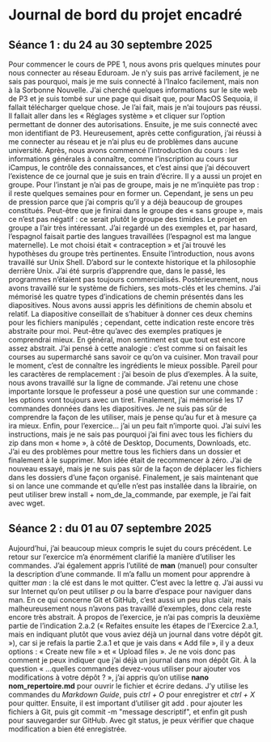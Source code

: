 # Journal de bord du projet encadré 
## Séance 1 : du 24 au 30 septembre 2025
Pour commencer le cours de PPE 1, nous avons pris quelques minutes pour nous connecter au réseau Eduroam. Je n’y suis pas arrivé facilement, je ne sais pas pourquoi, mais je me suis connecté à l’Inalco facilement, mais non à la Sorbonne Nouvelle. J’ai cherché quelques informations sur le site web de P3 et je suis tombé sur une page qui disait que, pour MacOS Sequoia, il fallait télécharger quelque chose. Je l’ai fait, mais je n’ai toujours pas réussi. Il fallait aller dans les « Réglages système » et cliquer sur l’option permettant de donner des autorisations. Ensuite, je me suis connecté avec mon identifiant de P3. Heureusement, après cette configuration, j’ai réussi à me connecter au réseau et je n’ai plus eu de problèmes dans aucune université.
Après, nous avons commencé l’introduction du cours : les informations générales à connaître, comme l’inscription au cours sur iCampus, le contrôle des connaissances, et c’est ainsi que j’ai découvert l’existence de ce journal que je suis en train d’écrire. Il y a aussi un projet en groupe. Pour l’instant je n’ai pas de groupe, mais je ne m’inquiète pas trop : il reste quelques semaines pour en former un. Cependant, je sens un peu de pression parce que j’ai compris qu’il y a déjà beaucoup de groupes constitués. Peut-être que je finirai dans le groupe des « sans groupe », mais ce n’est pas négatif : ce serait plutôt le groupe des timides.
Le projet en groupe a l’air très intéressant. J’ai regardé un des exemples et, par hasard, l’espagnol faisait partie des langues travaillées (l’espagnol est ma langue maternelle). Le mot choisi était « contraception » et j’ai trouvé les hypothèses du groupe très pertinentes.
Ensuite l’introduction, nous avons travaillé sur Unix Shell. D’abord sur le contexte historique et la philosophie derrière Unix. J’ai été surpris d’apprendre que, dans le passé, les programmes n’étaient pas toujours commercialisés. Postérieurement, nous avons travaillé sur le système de fichiers, ses mots-clés et les chemins. J’ai mémorisé les quatre types d’indications de chemin présentés dans les diapositives. Nous avons aussi appris les définitions de chemin absolu et relatif. La diapositive conseillait de s’habituer à donner ces deux chemins pour les fichiers manipulés ; cependant, cette indication reste encore très abstraite pour moi. Peut-être qu’avec des exemples pratiques je comprendrai mieux. En général, mon sentiment est que tout est encore assez abstrait. J’ai pensé à cette analogie : c’est comme si on faisait les courses au supermarché sans savoir ce qu’on va cuisiner. Mon travail pour le moment, c’est de connaître les ingrédients le mieux possible. Pareil pour les caractères de remplacement : j’ai besoin de plus d’exemples.
À la suite, nous avons travaillé sur la ligne de commande. J’ai retenu une chose importante lorsque le professeur a posé une question sur une commande : les options vont toujours avec un tiret. Finalement, j’ai mémorisé les 17 commandes données dans les diapositives. Je ne suis pas sûr de comprendre la façon de les utiliser, mais je pense qu’au fur et à mesure ça ira mieux.
Enfin, pour l’exercice... j’ai un peu fait n’importe quoi. J’ai suivi les instructions, mais je ne sais pas pourquoi j’ai fini avec tous les fichiers du zip dans mon « home », à côté de Desktop, Documents, Downloads, etc. J’ai eu des problèmes pour mettre tous les fichiers dans un dossier et finalement à le supprimer. Mon idée était de recommencer à zéro. J’ai de nouveau essayé, mais je ne suis pas sûr de la façon de déplacer les fichiers dans les dossiers d’une façon organisé. Finalement, je sais maintenant que si on lance une commande et qu’elle n’est pas installée dans la librairie, on peut utiliser brew install + nom_de_la_commande, par exemple, je l’ai fait avec wget.

## Séance 2 : du 01 au 07 septembre 2025
Aujourd’hui, j’ai beaucoup mieux compris le sujet du cours précédent. Le retour sur l’exercice m’a énormément clarifié la manière d’utiliser les commandes. J’ai également appris l’utilité de **man** (manuel) pour consulter la description d’une commande.
Il m’a fallu un moment pour apprendre à quitter *man* : la clé est dans le mot quitter. C’est avec la lettre *q*. J’ai aussi vu sur Internet qu’on peut utiliser *p* ou la barre d’espace pour naviguer dans man.
En ce qui concerne Git et GitHub, c’est aussi un peu plus clair, mais malheureusement nous n’avons pas travaillé d’exemples, donc cela reste encore très abstrait.
À propos de l’exercice, je n’ai pas compris la deuxième partie de l’indication 2.a.2 (« Refaites ensuite les étapes de l’Exercice 2.a.1, mais en indiquant plutôt que vous aviez déjà un journal dans votre dépôt git. »), car si je refais la partie 2.a.1 et que je vais dans « Add file », il y a deux options : « Create new file » et « Upload files ». Je ne vois donc pas comment je peux indiquer que j’ai déjà un journal dans mon dépôt Git.
À la question « ...quelles commandes devez-vous utiliser pour ajouter vos modifications à votre dépôt ? », j’ai appris qu’on utilise **nano nom_repertoire.md** pour ouvrir le fichier et écrire dedans. J’y utilise les commandes du *Markdown Guide*, puis *ctrl + O* pour enregistrer et *ctrl + X* pour quitter. Ensuite, il est important d’utiliser git add . pour ajouter les fichiers à Git, puis git commit -m "message descriptif", et enfin git push pour sauvegarder sur GitHub. Avec git status, je peux vérifier que chaque modification a bien été enregistrée.

